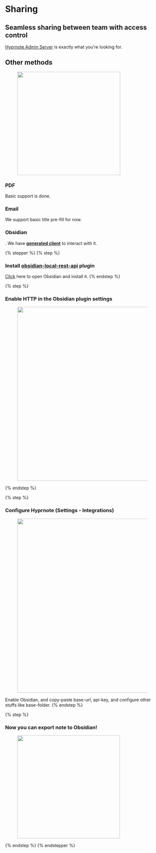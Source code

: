 # Sharing

## Seamless sharing between team with access control

[Hyprnote Admin Server](https://docs.hyprnote.com/~/revisions/CR5fTBTKOERHhOdwmNqZ/hyprnote-admin-server/overview) is exactly what you're looking for.

## Other methods

<figure><img src="../.gitbook/assets/Screenshot 2025-07-14 at 12.26.15 AM.png" alt="" width="334"><figcaption></figcaption></figure>

### PDF

Basic support is done.

### Email

We support basic title pre-fill for now.



### Obsidian

. We have [**generated client**](https://github.com/fastrepl/hyprnote/tree/main/packages/obsidian) to interact with it.

{% stepper %}
{% step %}
### Install [**obsidian-local-rest-api**](https://github.com/coddingtonbear/obsidian-local-rest-api) plugin

[Click](obsidian://show-plugin?id=obsidian-local-rest-api) here to open Obsidian and install it.
{% endstep %}

{% step %}
### Enable HTTP in the Obsidian plugin settings

<div data-full-width="false"><figure><img src="../.gitbook/assets/Screenshot 2025-07-13 at 4.15.27 PM (2).png" alt="" width="563"><figcaption></figcaption></figure></div>


{% endstep %}

{% step %}
### Configure Hyprnote (Settings - Integrations)

<figure><img src="../.gitbook/assets/Screenshot 2025-07-13 at 4.15.39 PM.png" alt="" width="563"><figcaption></figcaption></figure>

Enable Obsidian, and copy-paste base-url, api-key, and configure other stuffs like base-folder.
{% endstep %}

{% step %}
### Now you can export note to Obsidian!



<figure><img src="../.gitbook/assets/Screenshot 2025-07-14 at 12.21.03 AM (1).png" alt="" width="333"><figcaption></figcaption></figure>
{% endstep %}
{% endstepper %}
